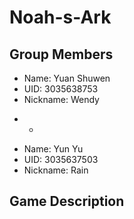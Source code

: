 # Noah-s-Ark

## Group Members

- Name: Yuan Shuwen
- UID: 3035638753
- Nickname: Wendy
* *
- Name: Yun Yu
- UID: 3035637503
- Nickname: Rain

## Game Description
